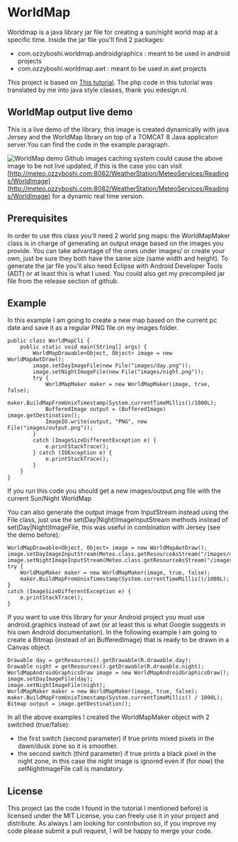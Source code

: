 # WorldMap
Worldmap is a java library jar file for creating a sun/night world map at a specific time.
Inside the jar file you'll find 2 packages:
- com.ozzyboshi.worldmap.androidgraphics : meant to be used in android projects
- com.ozzyboshi.worldmap.awt : meant to be used in awt projects

This project is based on [This tutorial](http://www.edesign.nl/2009/05/14/math-behind-a-world-sunlight-map/).
The php code in this tutorial was translated by me into java style classes, thank you edesign.nl.

WorldMap output live demo
-------------
This is a live demo of the library, this image is created dynamically with java Jersey and the WorldMap library on top of a TOMCAT 8 Java applicaton server.You can find the code in the example paragraph.

![WorldMap demo](http://meteo.ozzyboshi.com:8082/WeatherStation/MeteoServices/Readings/WorldImage)
Github images caching system could cause the above image to be not live updated, if this is the case you can visit [http://meteo.ozzyboshi.com:8082/WeatherStation/MeteoServices/Readings/WorldImage](http://meteo.ozzyboshi.com:8082/WeatherStation/MeteoServices/Readings/WorldImage) for a dynamic real time version.

Prerequisites
-------------
In order to use this class you'll need 2 world png maps: the WorldMapMaker class is in charge of generating an output image based on the images you provide. 
You can take advantage of the ones under images/ or create your own, just be sure they both have the same size (same width and height).
To generate the jar file you'll also need Eclipse with Android Developer Tools (ADT) or at least this is what I used.
You could also get my precompiled jar file from the release section of github.

Example
-------------
In this example I am going to create a new map based on the current pc date and save it as a regular PNG file on my images folder.

	public class WorldMapCli {
	    public static void main(String[] args) {
    		WorldMapDrawable<Object, Object> image = new WorldMapAwtDraw();
    		image.setDayImageFile(new File("images/day.png"));
    		image.setNightImageFile(new File("images/night.png"));
    		try {
    			WorldMapMaker maker = new WorldMapMaker(image, true, false);
    			maker.BuildMapFromUnixTimestamp(System.currentTimeMillis()/1000L);
    			BufferedImage output = (BufferedImage) image.getDestination();
    			ImageIO.write(output, "PNG", new File("images/output.png"));
    		}
    		catch (ImageSizeDifferentException e) {
    			e.printStackTrace();
    		} catch (IOException e) {
    			e.printStackTrace();
    		}
	    }
    }

If you run this code you should get a new images/output.png file with the current Sun/Night WorldMap

You can also generate the output image from InputStream instead using the File class, just use the set(Day|Night)ImageInputStream methods instead of set(Day|Night)ImageFile, this was useful in combination with Jersey (see the demo before):

	WorldMapDrawable<Object, Object> image = new WorldMapAwtDraw();
	image.setDayImageInputStream(Meteo.class.getResourceAsStream("/images/day.png"));
	image.setNightImageInputStream(Meteo.class.getResourceAsStream("/images/night.png"));
	try {
		WorldMapMaker maker = new WorldMapMaker(image, true, false);
		maker.BuildMapFromUnixTimestamp(System.currentTimeMillis()/1000L);
	}
	catch (ImageSizeDifferentException e) {
		e.printStackTrace();
	}

If you want to use this library for your Android project you must use android.graphics instead of awt (or at least this is what Google suggests in his own Android documentation).
In the following example I am going to create a Bitmap (instead of an BufferedImage) that is ready to be drawn in a Canvas object.

	Drawable day = getResources().getDrawable(R.drawable.day);
	Drawable night = getResources().getDrawable(R.drawable.night);
	WorldMapAndroidGraphicsDraw image = new WorldMapAndroidGraphicsDraw();
	image.setDayImageFile(day);
	image.setNightImageFile(night);
	WorldMapMaker maker = new WorldMapMaker(image, true, false);
	maker.BuildMapFromUnixTimestamp(System.currentTimeMillis() / 1000L);
	Bitmap output = image.getDestination();
    
In all the above examples I created the WorldMapMaker object with 2 switched (true/false):
- the first switch (second parameter) if true prints mixed pixels in the dawn/dusk zone so it is smoother.
- the second switch (third parameter) if true prints a black pixel in the night zone, in this case the night image is ignored even if (for now) the setNightImageFile call is mandatory.
    
License
-------------
This project (as the code I found in the tutorial I mentioned before) is licensed under the MIT License, you can freely use it in your project and distribute.
As always I am looking for contribution so, if you improve my code please submit a pull request, I will be happy to merge your code.
